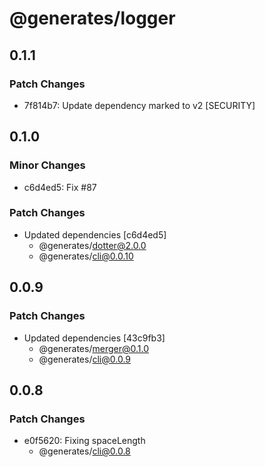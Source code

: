 # @generates/logger

## 0.1.1

### Patch Changes

- 7f814b7: Update dependency marked to v2 [SECURITY]

## 0.1.0

### Minor Changes

- c6d4ed5: Fix #87

### Patch Changes

- Updated dependencies [c6d4ed5]
  - @generates/dotter@2.0.0
  - @generates/cli@0.0.10

## 0.0.9

### Patch Changes

- Updated dependencies [43c9fb3]
  - @generates/merger@0.1.0
  - @generates/cli@0.0.9

## 0.0.8

### Patch Changes

- e0f5620: Fixing spaceLength
  - @generates/cli@0.0.8
